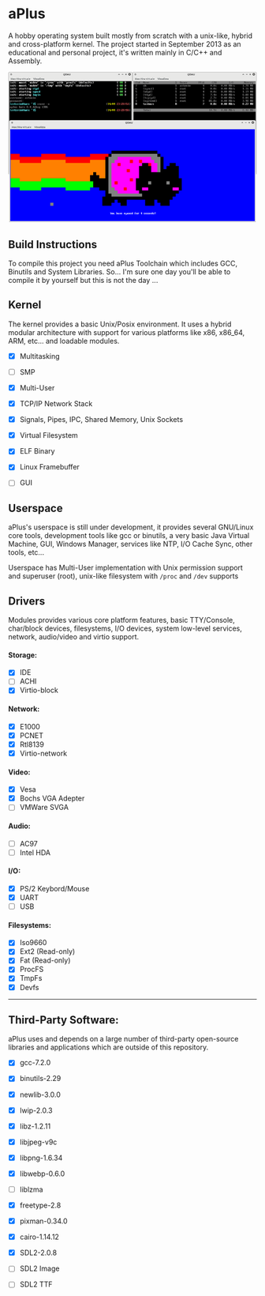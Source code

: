 
# aPlus
A hobby operating system built mostly from scratch with a unix-like, hybrid and cross-platform kernel.
The project started in September 2013 as an educational and personal project, it's written mainly in C/C++ and Assembly.

<p align="center">
    <img src="/extra/images/v0.4-os.png" alt="aPlus v0.4 - CLI interface running on Qemu"></img>
</p>

## Build Instructions
To compile this project you need aPlus Toolchain which includes GCC, Binutils and System Libraries.
So... I'm sure one day you'll be able to compile it by yourself but this is not the day ...

## Kernel
The kernel provides a basic Unix/Posix environment.
It uses a hybrid modular architecture with support for various platforms like x86, x86_64, ARM, etc... and loadable modules.

* [x] Multitasking
* [ ] SMP
* [x] Multi-User
* [x] TCP/IP Network Stack
* [x] Signals, Pipes, IPC, Shared Memory, Unix Sockets
* [x] Virtual Filesystem
* [x] ELF Binary
* [x] Linux Framebuffer
* [ ] GUI 


## Userspace
aPlus's userspace is still under development, it provides several GNU/Linux core tools, development tools like gcc or binutils, a very basic Java Virtual Machine, GUI, Windows Manager, services like NTP, I/O Cache Sync, other tools, etc...

Userspace has Multi-User implementation with Unix permission support and superuser (root), unix-like filesystem with `/proc` and `/dev` supports


## Drivers
Modules provides various core platform features, basic TTY/Console, char/block devices, filesystems, I/O devices, system low-level services, network, audio/video and virtio support.

#### Storage:
* [x] IDE
* [ ] ACHI
* [x] Virtio-block

#### Network:
* [x] E1000
* [x] PCNET
* [x] Rtl8139
* [x] Virtio-network

#### Video:
* [x] Vesa
* [x] Bochs VGA Adepter
* [ ] VMWare SVGA

#### Audio:
* [ ] AC97
* [ ] Intel HDA

#### I/O:
* [x] PS/2 Keybord/Mouse
* [x] UART
* [ ] USB

#### Filesystems:
* [x] Iso9660
* [x] Ext2 (Read-only)
* [x] Fat (Read-only)
* [x] ProcFS
* [x] TmpFs
* [x] Devfs

---

## Third-Party Software:
aPlus uses and depends on a large number of third-party open-source libraries and applications which are outside of this repository.

* [x] gcc-7.2.0
* [x] binutils-2.29
* [x] newlib-3.0.0
* [x] lwip-2.0.3
* [x] libz-1.2.11
* [x] libjpeg-v9c
* [x] libpng-1.6.34
* [x] libwebp-0.6.0
* [ ] liblzma
* [x] freetype-2.8
* [x] pixman-0.34.0
* [x] cairo-1.14.12
* [x] SDL2-2.0.8
* [ ] SDL2 Image
* [ ] SDL2 TTF


